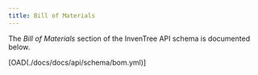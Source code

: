 ```yaml
---
title: Bill of Materials
---
```


The *Bill of Materials* section of the InvenTree API schema is documented below.

[OAD(./docs/docs/api/schema/bom.yml)]
